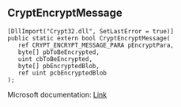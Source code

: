 ## CryptEncryptMessage

```
[DllImport("Crypt32.dll", SetLastError = true)]
public static extern bool CryptEncryptMessage(
   ref CRYPT_ENCRYPT_MESSAGE_PARA pEncryptPara,
   byte[] pbToBeEncrypted,
   uint cbToBeEncrypted,
   byte[] pbEncryptedBlob,
   ref uint pcbEncryptedBlob
);
```

Microsoft documentation: [Link](https://docs.microsoft.com/en-us/windows/win32/api/wincrypt/nf-wincrypt-cryptencryptmessage)
